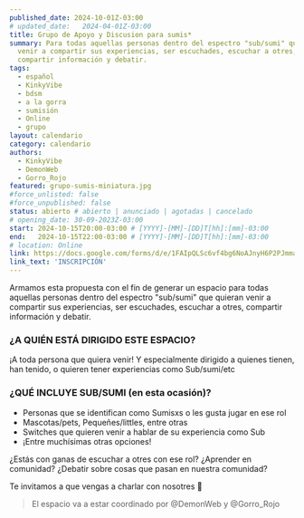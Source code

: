 ```yaml
---
published_date: 2024-10-01Z-03:00
# updated_date:   2024-04-01Z-03:00
title: Grupo de Apoyo y Discusion para sumis*
summary: Para todas aquellas personas dentro del espectro "sub/sumi" que quieran
  venir a compartir sus experiencias, ser escuchades, escuchar a otres,
  compartir información y debatir.
tags:
  - español
  - KinkyVibe
  - bdsm
  - a la gorra
  - sumisión
  - Online
  - grupo
layout: calendario
category: calendario
authors:
  - KinkyVibe
  - DemonWeb
  - Gorro_Rojo
featured: grupo-sumis-miniatura.jpg
#force_unlisted: false
#force_unpublished: false
status: abierto # abierto | anunciado | agotadas | cancelado
# opening_date: 30-09-2023Z-03:00
start: 2024-10-15T20:00-03:00 # [YYYY]-[MM]-[DD]T[hh]:[mm]-03:00
end:   2024-10-15T22:00-03:00 # [YYYY]-[MM]-[DD]T[hh]:[mm]-03:00
# location: Online
link: https://docs.google.com/forms/d/e/1FAIpQLSc6vf4bg6NoAJnyH6P2PJmmaRtNHBOTHX3p7yNIGI_S8KzBdw/viewform?usp=sf_link
link_text: 'INSCRIPCIÓN'
---
```


Armamos esta propuesta con el fin de generar un espacio para todas aquellas personas dentro del espectro "sub/sumi" que quieran venir a compartir sus experiencias, ser escuchades, escuchar a otres, compartir información y debatir.

### ¿A QUIÉN ESTÁ DIRIGIDO ESTE ESPACIO?

¡A toda persona que quiera venir! Y especialmente dirigido a quienes tienen, han tenido, o quieren tener experiencias como Sub/sumi/etc

### ¿QUÉ INCLUYE SUB/SUMI (en esta ocasión)?

- Personas que se identifican como Sumisxs o les gusta jugar en ese rol
- Mascotas/pets, Pequeñes/littles, entre otras
- Switches que quieren venir a hablar de su experiencia como Sub
- ¡Entre muchísimas otras opciones!

¿Estás con ganas de escuchar a otres con ese rol? ¿Aprender en comunidad? ¿Debatir sobre cosas que pasan en nuestra comunidad?

Te invitamos a que vengas a charlar con nosotres 💞

> El espacio va a estar coordinado por @DemonWeb y @Gorro_Rojo
